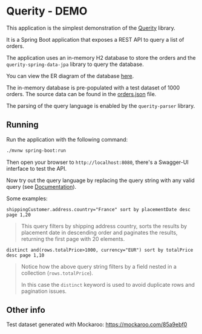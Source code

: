 Querity - DEMO
==============

This application is the simplest demonstration of the [Querity](https://github.com/brunomendola/querity) library.

It is a Spring Boot application that exposes a REST API to query a list of orders.

The application uses an in-memory H2 database to store the orders and the `querity-spring-data-jpa` library to query the database. 

You can view the ER diagram of the database [here](/assets/er-diagram.png).

The in-memory database is pre-populated with a test dataset of 1000 orders. The source data can be found in the [orders.json](/src/main/resources/data/orders.json) file.

The parsing of the query language is enabled by the `querity-parser` library.

## Running

Run the application with the following command:

```bash
./mvnw spring-boot:run
```

Then open your browser to `http://localhost:8080`, there's a Swagger-UI interface to test the API.

Now try out the query language by replacing the query string with any valid query (see [Documentation](https://brunomendola.github.io/querity/#query-language-syntax)).

Some examples:

`shippingCustomer.address.country="France" sort by placementDate desc page 1,20`

> This query filters by shipping address country, sorts the results by placement date in descending order and paginates
> the results, returning the first page with 20 elements.

`distinct and(rows.totalPrice>1000, currency="EUR") sort by totalPrice desc page 1,10`

> Notice how the above query string filters by a field nested in a collection (`rows.totalPrice`).
>
> In this case the `distinct` keyword is used to avoid duplicate rows and pagination issues.

## Other info

Test dataset generated with Mockaroo: https://mockaroo.com/85a9ebf0
